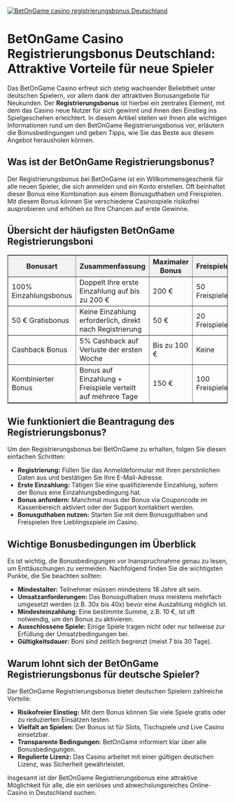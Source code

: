 [![BetOnGame casino registrierungsbonus Deutschland](https://123-caf.pages.dev/gitsignup.png)](https://vrmoo.ru/Bt82HjjY)

<h1>BetOnGame Casino Registrierungsbonus Deutschland: Attraktive Vorteile für neue Spieler</h1>  <p>Das BetOnGame Casino erfreut sich stetig wachsender Beliebtheit unter deutschen Spielern, vor allem dank der attraktiven Bonusangebote für Neukunden. Der <strong>Registrierungsbonus</strong> ist hierbei ein zentrales Element, mit dem das Casino neue Nutzer für sich gewinnt und ihnen den Einstieg ins Spielgeschehen erleichtert. In diesem Artikel stellen wir Ihnen alle wichtigen Informationen rund um den BetOnGame Registrierungsbonus vor, erläutern die Bonusbedingungen und geben Tipps, wie Sie das Beste aus diesem Angebot herausholen können.</p>  <h2>Was ist der BetOnGame Registrierungsbonus?</h2>  <p>Der Registrierungsbonus bei BetOnGame ist ein Willkommensgeschenk für alle neuen Spieler, die sich anmelden und ein Konto erstellen. Oft beinhaltet dieser Bonus eine Kombination aus einem Bonusguthaben und Freispielen. Mit diesem Bonus können Sie verschiedene Casinospiele risikofrei ausprobieren und erhöhen so Ihre Chancen auf erste Gewinne.</p>  <h2>Übersicht der häufigsten BetOnGame Registrierungsboni</h2>  <table border="1" cellpadding="8" cellspacing="0" style="border-collapse: collapse; width: 100%; max-width: 600px;">   <thead>     <tr style="background-color: #f2f2f2;">       <th>Bonusart</th>       <th>Zusammenfassung</th>       <th>Maximaler Bonus</th>       <th>Freispiele</th>       <th>Umsatzbedingungen</th>     </tr>   </thead>   <tbody>     <tr>       <td>100% Einzahlungsbonus</td>       <td>Doppelt Ihre erste Einzahlung auf bis zu 200 €</td>       <td>200 €</td>       <td>50 Freispiele</td>       <td>30x Bonusbetrag</td>     </tr>     <tr>       <td>50 € Gratisbonus</td>       <td>Keine Einzahlung erforderlich, direkt nach Registrierung</td>       <td>50 €</td>       <td>20 Freispiele</td>       <td>40x Bonusbetrag</td>     </tr>     <tr>       <td>Cashback Bonus</td>       <td>5% Cashback auf Verluste der ersten Woche</td>       <td>Bis zu 100 €</td>       <td>Keine</td>       <td>Keine Umsatzbedingungen</td>     </tr>     <tr>       <td>Kombinierter Bonus</td>       <td>Bonus auf Einzahlung + Freispiele verteilt auf mehrere Tage</td>       <td>150 €</td>       <td>100 Freispiele</td>       <td>35x Bonusbetrag</td>     </tr>   </tbody> </table>  <h2>Wie funktioniert die Beantragung des Registrierungsbonus?</h2>  <p>Um den Registrierungsbonus bei BetOnGame zu erhalten, folgen Sie diesen einfachen Schritten:</p>  <ul>   <li><strong>Registrierung:</strong> Füllen Sie das Anmeldeformular mit Ihren persönlichen Daten aus und bestätigen Sie Ihre E-Mail-Adresse.</li>   <li><strong>Erste Einzahlung:</strong> Tätigen Sie eine qualifizierende Einzahlung, sofern der Bonus eine Einzahlungsbedingung hat.</li>   <li><strong>Bonus anfordern:</strong> Manchmal muss der Bonus via Couponcode im Kassenbereich aktiviert oder der Support kontaktiert werden.</li>   <li><strong>Bonusguthaben nutzen:</strong> Starten Sie mit dem Bonusguthaben und Freispielen Ihre Lieblingsspiele im Casino.</li> </ul>  <h2>Wichtige Bonusbedingungen im Überblick</h2>  <p>Es ist wichtig, die Bonusbedingungen vor Inanspruchnahme genau zu lesen, um Enttäuschungen zu vermeiden. Nachfolgend finden Sie die wichtigsten Punkte, die Sie beachten sollten:</p>  <ul>   <li><strong>Mindestalter:</strong> Teilnehmer müssen mindestens 18 Jahre alt sein.</li>   <li><strong>Umsatzanforderungen:</strong> Das Bonusguthaben muss meistens mehrfach umgesetzt werden (z.B. 30x bis 40x) bevor eine Auszahlung möglich ist.</li>   <li><strong>Mindesteinzahlung:</strong> Eine bestimmte Summe, z.B. 10 €, ist oft notwendig, um den Bonus zu aktivieren.</li>   <li><strong>Ausschlossene Spiele:</strong> Einige Spiele tragen nicht oder nur teilweise zur Erfüllung der Umsatzbedingungen bei.</li>   <li><strong>Gültigkeitsdauer:</strong> Boni sind zeitlich begrenzt (meist 7 bis 30 Tage).</li> </ul>  <h2>Warum lohnt sich der BetOnGame Registrierungsbonus für deutsche Spieler?</h2>  <p>Der BetOnGame Registrierungsbonus bietet deutschen Spielern zahlreiche Vorteile:</p>  <ul>   <li><strong>Risikofreier Einstieg:</strong> Mit dem Bonus können Sie viele Spiele gratis oder zu reduzierten Einsätzen testen.</li>   <li><strong>Vielfalt an Spielen:</strong> Der Bonus ist für Slots, Tischspiele und Live Casino einsetzbar.</li>   <li><strong>Transparente Bedingungen:</strong> BetOnGame informiert klar über alle Bonusbedingungen.</li>   <li><strong>Regulierte Lizenz:</strong> Das Casino arbeitet mit einer gültigen deutschen Lizenz, was Sicherheit gewährleistet.</li> </ul>  <p>Insgesamt ist der BetOnGame Registrierungsbonus eine attraktive Möglichkeit für alle, die ein seriöses und abwechslungsreiches Online-Casino in Deutschland suchen.</p>